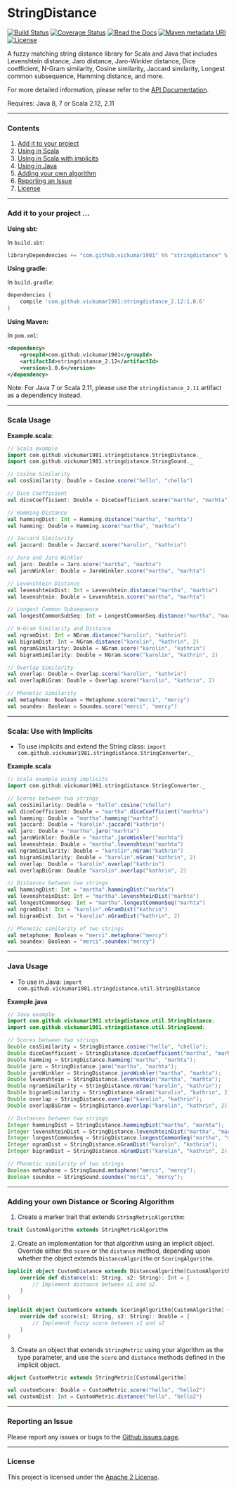 # StringDistance

[![Build Status](https://api.travis-ci.org/vickumar1981/stringdistance.svg?branch=master)](https://travis-ci.org/vickumar1981/stringdistance/builds) [![Coverage Status](https://coveralls.io/repos/github/vickumar1981/stringdistance/badge.svg?branch=master)](https://coveralls.io/github/vickumar1981/stringdistance?branch=master) [![Read the Docs](https://img.shields.io/readthedocs/pip.svg)](https://vickumar1981.github.io/stringdistance/api/com/github/vickumar1981/stringdistance/index.html) [![Maven metadata URI](https://img.shields.io/maven-metadata/v/http/central.maven.org/maven2/com/github/vickumar1981/stringdistance_2.12/maven-metadata.xml.svg)](https://mvnrepository.com/artifact/com.github.vickumar1981/stringdistance) [![License](https://img.shields.io/badge/License-Apache%202.0-blue.svg)](https://opensource.org/licenses/Apache-2.0)

A fuzzy matching string distance library for Scala and Java that includes Levenshtein distance, Jaro distance, Jaro-Winkler distance, Dice coefficient, N-Gram similarity, Cosine similarity, Jaccard similarity, Longest common subsequence, Hamming distance, and more.

For more detailed information, please refer to the [API Documentation](https://vickumar1981.github.io/stringdistance/api/com/github/vickumar1981/stringdistance/index.html "API Documentation").

Requires: Java 8, 7 or Scala 2.12, 2.11

---
### Contents

1.  [Add it to your project](https://github.com/vickumar1981/stringdistance#add-it-to-your-project-)
2.  [Using in Scala](https://github.com/vickumar1981/stringdistance#scala-usage)
3.  [Using in Scala with implicits](https://github.com/vickumar1981/stringdistance#scala-use-with-implicits)
4.  [Using in Java](https://github.com/vickumar1981/stringdistance#java-usage)
5.  [Adding your own algorithm](https://github.com/vickumar1981/stringdistance#adding-your-own-distance-or-scoring-algorithm)
6.  [Reporting an Issue](https://github.com/vickumar1981/stringdistance#reporting-an-issue)
7.  [License](https://github.com/vickumar1981/stringdistance#license)

---
### Add it to your project ...

__Using sbt:__

In `build.sbt`:
```scala
libraryDependencies += "com.github.vickumar1981" %% "stringdistance" % "1.0.6"
```

__Using gradle:__

In `build.gradle`:
```groovy
dependencies {
    compile 'com.github.vickumar1981:stringdistance_2.12:1.0.6'
}
```

__Using Maven:__

In `pom.xml`:
```xml
<dependency>
    <groupId>com.github.vickumar1981</groupId>
    <artifactId>stringdistance_2.12</artifactId>
    <version>1.0.6</version>
</dependency>
```

Note: For Java 7 or Scala 2.11, please use the `stringdistance_2.11` artifact as a dependency instead.

---
### Scala Usage

__Example.scala__:
```scala
// Scala example
import com.github.vickumar1981.stringdistance.StringDistance._
import com.github.vickumar1981.stringdistance.StringSound._

// Cosine Similarity
val cosSimilarity: Double = Cosine.score("hello", "chello")

// Dice Coefficient
val diceCoefficient: Double = DiceCoefficient.score("martha", "marhta")

// Hamming Distance
val hammingDist: Int = Hamming.distance("martha", "marhta")
val hamming: Double = Hamming.score("martha", "marhta")

// Jaccard Similarity
val jaccard: Double = Jaccard.score("karolin", "kathrin")

// Jaro and Jaro Winkler
val jaro: Double = Jaro.score("martha", "marhta")
val jaroWinkler: Double = JaroWinkler.score("martha", "marhta")

// Levenshtein Distance
val levenshteinDist: Int = Levenshtein.distance("martha", "marhta")
val levenshtein: Double = Levenshtein.score("martha", "marhta")

// Longest Common Subsequence
val longestCommonSubSeq: Int = LongestCommonSeq.distance("martha", "marhta")

// N-Gram Similarity and Distance
val ngramDist: Int = NGram.distance("karolin", "kathrin")
val bigramDist: Int = NGram.distance("karolin", "kathrin", 2)
val ngramSimilarity: Double = NGram.score("karolin", "kathrin")
val bigramSimilarity: Double = NGram.score("karolin", "kathrin", 2)

// Overlap Similarity
val overlap: Double = Overlap.score("karolin", "kathrin")
val overlapBiGram: Double = Overlap.score("karolin", "kathrin", 2)

// Phonetic Similarity
val metaphone: Boolean = Metaphone.score("merci", "mercy")
val soundex: Boolean = Soundex.score("merci", "mercy")
```
---
### Scala: Use with Implicits
  -  To use implicits and extend the String class:  `import com.github.vickumar1981.stringdistance.StringConverter._`

__Example.scala__
```scala
// Scala example using implicits
import com.github.vickumar1981.stringdistance.StringConverter._

// Scores between two strings
val cosSimilarity: Double = "hello".cosine("chello")
val diceCoefficient: Double = "martha".diceCoefficient("marhta")
val hamming: Double = "martha".hamming("marhta")
val jaccard: Double = "karolin".jaccard("kathrin")
val jaro: Double = "martha".jaro("marhta")
val jaroWinkler: Double = "martha".jaroWinkler("marhta")
val levenshtein: Double = "martha".levenshtein("marhta")
val ngramSimilarity: Double = "karolin".nGram("kathrin")
val bigramSimilarity: Double = "karolin".nGram("kathrin", 2)
val overlap: Double = "karolin".overlap("kathrin")
val overlapBiGram: Double "karolin".overlap("kathrin", 2)

// Distances between two strings
val hammingDist: Int = "martha".hammingDist("marhta")
val levenshteinDist: Int = "martha".levenshteinDist("marhta")
val longestCommonSeq: Int = "martha".longestCommonSeq("marhta")
val ngramDist: Int = "karolin".nGramDist("kathrin")
val bigramDist: Int = "karolin".nGramDist("kathrin", 2)

// Phonetic similarity of two strings
val metaphone: Boolean = "merci".metaphone("mercy")
val soundex: Boolean = "merci".soundex("mercy")
```
---
### Java Usage
  -  To use in Java:  `import com.github.vickumar1981.stringdistance.util.StringDistance`

__Example.java__
```java
// Java example
import com.github.vickumar1981.stringdistance.util.StringDistance;
import com.github.vickumar1981.stringdistance.util.StringSound;

// Scores between two strings
Double cosSimilarity = StringDistance.cosine("hello", "chello");
Double diceCoefficient = StringDistance.diceCoefficient("martha", "marhta");
Double hamming = StringDistance.hamming("martha", "marhta");
Double jaro = StringDistance.jaro("martha", "marhta");
Double jaroWinkler = StringDistance.jaroWinkler("martha", "marhta");
Double levenshtein = StringDistance.levenshtein("martha", "marhta");
Double ngramSimilarity = StringDistance.nGram("karolin", "kathrin");
Double bigramSimilarity = StringDistance.nGram("karolin", "kathrin", 2);
Double overlap = StringDistance.overlap("karolin", "kathrin");
Double overlapBiGram = StringDistance.overlap("karolin", "kathrin", 2);

// Distances between two strings
Integer hammingDist = StringDistance.hammingDist("martha", "marhta");
Integer levenshteinDist = StringDistance.levenshteinDist("martha", "marhta");
Integer longestCommonSeq = StringDistance.longestCommonSeq("martha", "marhta");
Integer ngramDist = StringDistance.nGramDist("karolin", "kathrin");
Integer bigramDist = StringDistance.nGramDist("karolin", "kathrin", 2);

// Phonetic similarity of two strings
Boolean metaphone = StringSound.metaphone("merci", "mercy");
Boolean soundex = StringSound.soundex("merci", "mercy");
```
---

### Adding your own Distance or Scoring Algorithm 

1.  Create a marker trait that extends `StringMetricAlgorithm`:

```scala
trait CustomAlgorithm extends StringMetricAlgorithm
```

2.  Create an implementation for that algorithm using an implicit object.  Override either the `score` or the `distance` method, depending upon whether the object extends `DistanceAlgorithm` or `ScoringAlgorithm`.

```scala
implicit object CustomDistance extends DistanceAlgorithm[CustomAlgorithm] {
    override def distance(s1: String, s2: String): Int = {
        // Implement distance between s1 and s2
    }
}

implicit object CustomScore extends ScoringAlgorithm[CustomAlgorithm] {
    override def score(s1: String, s2: String): Double = {
        // Implement fuzzy score between s1 and s2
    }
}
```

3.  Create an object that extends `StringMetric` using your algorithm as the type parameter, and use the `score` and `distance` methods defined in the implicit object.

```scala
object CustomMetric extends StringMetric[CustomAlgorithm]

val customScore: Double = CustomMetric.score("hello", "hello2")
val customDist: Int = CustomMetric.distance("hello", "hello2")
```
---
### Reporting an Issue

Please report any issues or bugs to the [Github issues page](https://github.com/vickumar1981/stringdistance/issues).

---
### License

This project is licensed under the [Apache 2 License](https://opensource.org/licenses/Apache-2.0).